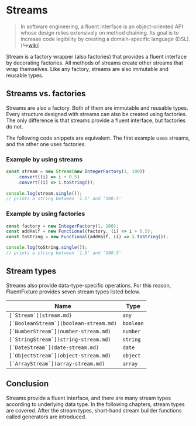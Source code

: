 # Streams

> In software engineering, a fluent interface is an object-oriented API whose design relies extensively on method chaining. Its goal is to increase code legibility by creating a domain-specific language (DSL).  (↪[wiki](https://en.wikipedia.org/wiki/Fluent\_interface))

Stream is a factory wrapper (also factories) that provides a fluent interface by decorating factories. All methods of streams create other streams that wrap themselves. Like any factory, streams are also immutable and reusable types.

## Streams vs. factories

Streams are also a factory. Both of them are immutable and reusable types. Every structure designed with streams can also be created using factories. The only difference is that streams provide a fluent interface, but factories do not.

The following code snippets are equivalent. The first example uses streams, and the other one uses factories.

### Example by using streams

```typescript
const stream = new Stream(new IntegerFactory(1, 100))
    .convert((i) => i + 0.5)
    .convert((i) => i.toString());
    
console.log(stream.single()); 
// prints a string between '1.5' and '100.5'
```

### Example by using factories

```typescript
const factory = new IntegerFactory(1, 100);
const addHalf = new Functional(factory, (i) => i + 0.5);
const toString = new Functional(addHalf, (i) => i.toString());

console.log(toString.single()); 
// prints a string between '1.5' and '100.5'
```

## Stream types

Streams also provide data-type-specific operations. For this reason, FluentFixture provides seven stream types listed below.

| Name                                     | Type      |
| ---------------------------------------- | --------- |
| ``[`Stream`](stream.md)``                | `any`     |
| ``[`BooleanStream`](boolean-stream.md)`` | `boolean` |
| ``[`NumberStream`](number-stream.md)``   | `number`  |
| ``[`StringStream`](string-stream.md)``   | `string`  |
| ``[`DateStream`](date-stream.md)``       | `date`    |
| ``[`ObjectStream`](object-stream.md)``   | `object`  |
| ``[`ArrayStream`](array-stream.md)``     | `array`   |

## Conclusion

Streams provide a fluent interface, and there are many stream types according to underlying data type. In the following chapters, stream types are covered. After the stream types, short-hand stream builder functions called generators are introduced.
